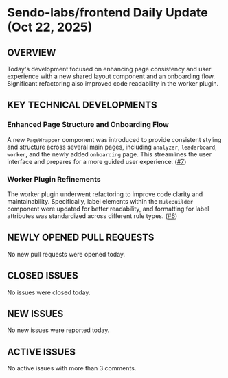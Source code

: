 # Sendo-labs/frontend Daily Update (Oct 22, 2025)

## OVERVIEW
Today's development focused on enhancing page consistency and user experience with a new shared layout component and an onboarding flow. Significant refactoring also improved code readability in the worker plugin.

## KEY TECHNICAL DEVELOPMENTS

### Enhanced Page Structure and Onboarding Flow
A new `PageWrapper` component was introduced to provide consistent styling and structure across several main pages, including `analyzer`, `leaderboard`, `worker`, and the newly added `onboarding` page. This streamlines the user interface and prepares for a more guided user experience. ([#7](https://github.com/Sendo-labs/frontend/pull/7))

### Worker Plugin Refinements
The worker plugin underwent refactoring to improve code clarity and maintainability. Specifically, label elements within the `RuleBuilder` component were updated for better readability, and formatting for label attributes was standardized across different rule types. ([#6](https://github.com/Sendo-labs/frontend/pull/6))

## NEWLY OPENED PULL REQUESTS
No new pull requests were opened today.

## CLOSED ISSUES
No issues were closed today.

## NEW ISSUES
No new issues were reported today.

## ACTIVE ISSUES
No active issues with more than 3 comments.